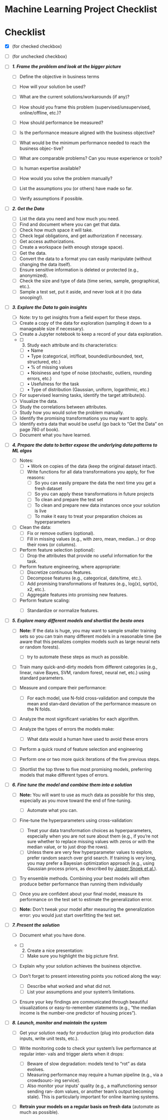 # **Machine Learning Project Checklist**

# Checklist 

- [x] (for checked checkbox)
- [ ] (for unchecked checkbox) 
  
- [ ] ***1.  Frame the problem and look at the bigger picture***
    - [ ] Define the objective in business terms
    - [ ] How will your solution be used?
    - [ ] What are the current solutions/workarounds (if any)?
    - [ ] How should you frame this problem (supervised/unsupervised, online/offline, etc.)?
    - [ ] How should performance be measured?
    - [ ] Is the performance measure aligned with the business objective?
    - [ ] What would be the minimum performance needed to reach the business objec‐ tive?
    - [ ] What are comparable problems? Can you reuse experience or tools?
    - [ ] Is human expertise available?
    - [ ] How would you solve the problem manually?
    - [ ] List the assumptions you (or others) have made so far. 
    - [ ] Verify assumptions if possible.


- [ ] ***2. Get the Data***

    - [ ] List the data you need and how much you need.
    - [ ] Find and document where you can get that data.
    - [ ] Check how much space it will take.
    - [ ] Check legal obligations, and get authorization if necessary. 
    - [ ] Get access authorizations.
    - [ ] Create a workspace (with enough storage space).
    - [ ] Get the data.
    - [ ] Convert the data to a format you can easily manipulate (without changing the data itself).
    - [ ] Ensure sensitive information is deleted or protected (e.g., anonymized). 
    - [ ] Check the size and type of data (time series, sample, geographical, etc.). 
    - [ ] Sample a test set, put it aside, and never look at it (no data snooping!).
  
- [ ] ***3. Explore the Data to gain insights***
    - [ ] Note: try to get insights from a field expert for these steps.
    - [ ] Create a copy of the data for exploration (sampling it down to a manageable size if necessary).
    - [ ] Create a Jupyter notebook to keep a record of your data exploration. 
    - [ ] 3. Study each attribute and its characteristics:
        - [ ] • Name
        - [ ] • Type (categorical, int/float, bounded/unbounded, text, structured, etc.) 
        - [ ] • % of missing values
        - [ ] • Noisiness and type of noise (stochastic, outliers, rounding errors, etc.)
        - [ ] • Usefulness for the task
        - [ ] • Type of distribution (Gaussian, uniform, logarithmic, etc.)
    - [ ] For supervised learning tasks, identify the target attribute(s). 
    - [ ] Visualize the data.
    - [ ] Study the correlations between attributes.
    - [ ] Study how you would solve the problem manually.
    - [ ] Identify the promising transformations you may want to apply.
    - [ ] Identify extra data that would be useful (go back to “Get the Data” on page 780 of book). 
    - [ ] Document what you have learned.
  
- [ ] ***4. Prepare the data to better expose the underlying data patterns to ML algos***
    - [ ] Notes:
      - [ ] • Work on copies of the data (keep the original dataset intact).
      - [ ] Write functions for all data transformations you apply, for five reasons:
        - [ ] So you can easily prepare the data the next time you get a fresh dataset 
        - [ ] So you can apply these transformations in future projects
        - [ ] To clean and prepare the test set
        - [ ] To clean and prepare new data instances once your solution is live
        - [ ] To make it easy to treat your preparation choices as hyperparameters
    - [ ] Clean the data:
      - [ ] Fix or remove outliers (optional).
      - [ ] Fill in missing values (e.g., with zero, mean, median...) or drop their rows (or columns).
    - [ ] Perform feature selection (optional):
      - [ ] Drop the attributes that provide no useful information for the task.
    - [ ] Perform feature engineering, where appropriate:
      - [ ] Discretize continuous features.
      - [ ] Decompose features (e.g., categorical, date/time, etc.).
      - [ ] Add promising transformations of features (e.g., log(x), sqrt(x), x2, etc.).
       - [ ] Aggregate features into promising new features.
   - [ ] Perform feature scaling:
       - [ ] Standardize or normalize features.


- [ ] ***5. Explore many different models and shortlist the besto ones*** 
    - [ ] **Note:** If the data is huge, you may want to sample smaller training sets so you can train many different models in a reasonable time (be aware that this penalizes complex models such as large neural nets or random forests).
      - [ ] try to automate these steps as much as possible.
    - [ ] Train many quick-and-dirty models from different categories (e.g., linear, naive Bayes, SVM, random forest, neural net, etc.) using standard parameters.
    - [ ] Measure and compare their performance:
        - [ ] For each model, use N-fold cross-validation and compute the mean and stan‐dard deviation of the performance measure on the N folds. 
    - [ ] Analyze the most significant variables for each algorithm.
  - [ ] Analyze the types of errors the models make:
      - [ ] What data would a human have used to avoid these errors
  - [ ] Perform a quick round of feature selection and engineering
  - [ ] Perform one or two more quick iterations of the five previous steps.
  - [ ] Shortlist the top three to five most promising models, preferring models that make different types of errors.


- [ ] ***6. Fine tune the model and combine them into a solution***
    - [ ] **Note:** You will want to use as much data as possible for this step, especially as you move toward the end of fine-tuning.
        - [ ] Automate what you can.
    - [ ]  Fine-tune the hyperparameters using cross-validation:
        - [ ]  Treat your data transformation choices as hyperparameters, especially when you are not sure about them (e.g., if you’re not sure whether to replace missing values with zeros or with the median value, or to just drop the rows).
        - [ ]  Unless there are very few hyperparameter values to explore, prefer random search over grid search. If training is very long, you may prefer a Bayesian optimization approach (e.g., using Gaussian process priors, as described by [Jasper Snoek et al.](https://homl.info/134)).
    - [ ]  Try ensemble methods. Combining your best models will often produce better performance than running them individually
    - [ ]  Once you are confident about your final model, measure its performance on the test set to estimate the generalization error.
    - [ ]  **Note:** Don’t tweak your model after measuring the generalization error: you would just start overfitting the test set.


- [ ] ***7. Present the solution***
    - [ ] Document what you have done. 
    - [ ] 2. Create a nice presentation:
        - [ ] Make sure you highlight the big picture first. 
    - [ ] Explain why your solution achieves the business objective.
    - [ ] Don’t forget to present interesting points you noticed along the way:
        - [ ]  Describe what worked and what did not.
        - [ ]  List your assumptions and your system’s limitations. 
    - [ ]  Ensure your key findings are communicated through beautiful visualizations or easy-to-remember statements (e.g., “the median income is the number-one predictor of housing prices”).


- [ ] ***8. Launch, monitor and maintain the system***
  - [ ] Get your solution ready for production (plug into production data inputs, write unit tests, etc.).
  - [ ] Write monitoring code to check your system’s live performance at regular inter‐ vals and trigger alerts when it drops:
      - [ ] Beware of slow degradation: models tend to “rot” as data evolves.
      - [ ] Measuring performance may require a human pipeline (e.g., via a crowdsourc‐ ing service).
      - [ ] Also monitor your inputs’ quality (e.g., a malfunctioning sensor sending ran‐ dom values, or another team’s output becoming stale). This is particularly important for online learning systems.
  - [ ] **Retrain your models on a regular basis on fresh data** (automate as much as possible).


